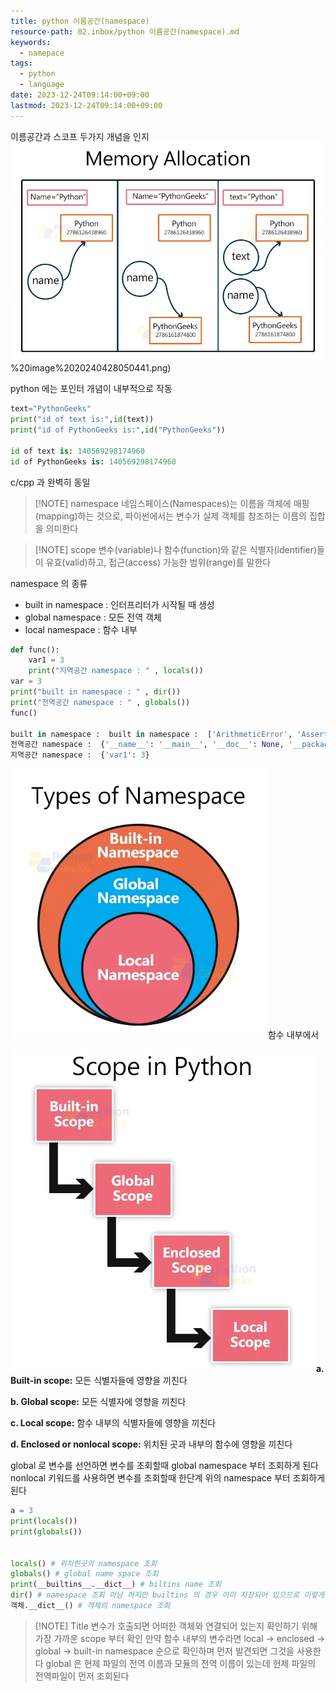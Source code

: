 ```yaml
---
title: python 이름공간(namespace)
resource-path: 02.inbox/python 이름공간(namespace).md
keywords:
  - namepace
tags:
  - python
  - language
date: 2023-12-24T09:14:00+09:00
lastmod: 2023-12-24T09:14:00+09:00
---
```

이름공간과 스코프 두가지 개념을 인지
![](../08.media/20240428050441.png)%20image%2020240428050441.png)

python 에는 포인터 개념이 내부적으로 작동

```python
text="PythonGeeks"
print("id of text is:",id(text))
print("id of PythonGeeks is:",id("PythonGeeks"))

id of text is: 140569298174960
id of PythonGeeks is: 140569298174960
```
c/cpp 과 완벽히 동일


> [!NOTE] namespace
> 네임스페이스(Namespaces)는 이름을 객체에 매핑(mapping)하는 것으로, 파이썬에서는 변수가 실제 객체를 참조하는 이름의 집합을 의미한다

> [!NOTE] scope
> 변수(variable)나 함수(function)와 같은 식별자(identifier)들이 유효(valid)하고, 접근(access) 가능한 범위(range)를 말한다



namespace 의 종류
- built in namespace :  인터프리터가 시작될 때 생성
- global namespace :  모든 전역 객체
- local namespace : 함수 내부

```python
def func():
    var1 = 3
    print("지역공간 namespace : " , locals())
var = 3
print("built in namespace : " , dir())
print("전역공간 namespace : " , globals())
func()

built in namespace :  built in namespace :  ['ArithmeticError', 'AssertionError', 'AttributeError', 'BaseException', 'BaseExceptionGroup', 'BlockingIOError', 'BrokenPipeError', 'BufferError', 'BytesWarning', 'ChildProcessError', 'ConnectionAbortedError', 'ConnectionError', 'ConnectionRefusedError', 'ConnectionResetError', 'DeprecationWarning', 'EOFError', 'Ellipsis', 'EncodingWarning', 'EnvironmentError', 'Exception', 'ExceptionGroup', 'False', 'FileExistsError', 'FileNotFoundError', 'FloatingPointError', 'FutureWarning', 'GeneratorExit', 'IOError', 'ImportError', 'ImportWarning', 'IndentationError', 'IndexError', 'InterruptedError', 'IsADirectoryError', 'KeyError', 'KeyboardInterrupt', 'LookupError', 'MemoryError', 'ModuleNotFoundError', 'NameError', 'None', 'NotADirectoryError', 'NotImplemented', 'NotImplementedError', 'OSError', 'OverflowError', 'PendingDeprecationWarning', 'PermissionError', 'ProcessLookupError', 'RecursionError', 'ReferenceError', 'ResourceWarning', 'RuntimeError', 'RuntimeWarning', 'StopAsyncIteration', 'StopIteration', 'SyntaxError', 'SyntaxWarning', 'SystemError', 'SystemExit', 'TabError', 'TimeoutError', 'True', 'TypeError', 'UnboundLocalError', 'UnicodeDecodeError', 'UnicodeEncodeError', 'UnicodeError', 'UnicodeTranslateError', 'UnicodeWarning', 'UserWarning', 'ValueError', 'Warning', 'ZeroDivisionError', '__build_class__', '__debug__', '__doc__', '__import__', '__loader__', '__name__', '__package__', '__spec__', 'abs', 'aiter', 'all', 'anext', 'any', 'ascii', 'bin', 'bool', 'breakpoint', 'bytearray', 'bytes', 'callable', 'chr', 'classmethod', 'compile', 'complex', 'copyright', 'credits', 'delattr', 'dict', 'dir', 'divmod', 'enumerate', 'eval', 'exec', 'exit', 'filter', 'float', 'format', 'frozenset', 'getattr', 'globals', 'hasattr', 'hash', 'help', 'hex', 'id', 'input', 'int', 'isinstance', 'issubclass', 'iter', 'len', 'license', 'list', 'locals', 'map', 'max', 'memoryview', 'min', 'next', 'object', 'oct', 'open', 'ord', 'pow', 'print', 'property', 'quit', 'range', 'repr', 'reversed', 'round', 'set', 'setattr', 'slice', 'sorted', 'staticmethod', 'str', 'sum', 'super', 'tuple', 'type', 'vars', 'zip']
전역공간 namespace :  {'__name__': '__main__', '__doc__': None, '__package__': None, '__loader__': <_frozen_importlib_external.SourceFileLoader object at 0x7f2a74ccb350>, '__spec__': None, '__annotations__': {}, '__builtins__': <module 'builtins' (built-in)>, '__file__': '/home/shinnk/source_main/personal/python/class/namepace.py', '__cached__': None, 'func': <function func at 0x7f2a74c704a0>, 'var': 3}
지역공간 namespace :  {'var1': 3}
```
![Pasted image 20240428050445](../08.media/20240428050445.png)
함수 내부에서 

![Pasted image 20240428050454](../08.media/20240428050454.png)
**a. Built-in scope:** 모든 식별자들에 영향을 끼친다

**b. Global scope:** 모든 식별자에 영향을 끼친다

**c. Local scope:** 함수 내부의 식별자들에 영향을 끼친다

**d. Enclosed or nonlocal scope:** 위치된 곳과 내부의 함수에 영향을 끼친다



global 로 변수를 선언하면 변수를 조회할때 global namespace 부터 조회하게 된다
nonlocal 키워드를 사용하면 변수를 조회할때 한단계 위의 namespace 부터 조회하게 된다


```python
a = 3
print(locals())
print(globals())


locals() # 위치한곳의 namespace 조회
globals() # global name space 조회
print(__builtins__.__dict__) # biltins name 조회
dir() # namespace 조회 아님 하지만 builtins 의 경우 이미 저장되어 있으므로 이렇게 조회함
객체.__dict__() # 객체의 namespace 조회
```


> [!NOTE] Title
> 변수가 호출되면 어떠한 객체와 연결되어 있는지 확인하기 위해 가장 가까운 scope 부터 확인
> 만약 함수 내부의 변수라면 local -> enclosed -> global -> built-in 
> namespace 순으로 확인하며 먼저 발견되면 그것을 사용한다
> global 은 현제 파일의 전역 이름과 모듈의 전역 이름이 있는데 현제 파일의 전역파일이 먼저 조회된다





